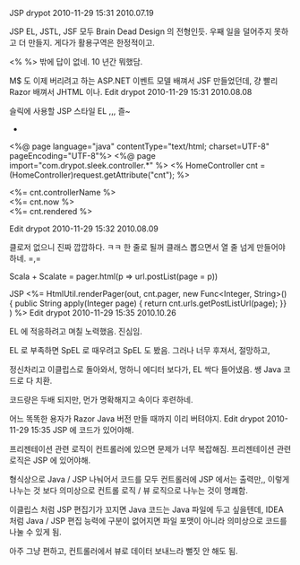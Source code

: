 JSP
drypot 2010-11-29 15:31
2010.07.19

JSP EL, JSTL, JSF 모두 Brain Dead Design 의 전형인듯.
우째 일을 덜어주지 못하고 더 만들지.
게다가 활용구역은 한정적이고.

<% %> 밖에 답이 없네.
10 년간 뭐했담.

M$ 도 이제 버리려고 하는 ASP.NET 이벤트 모델 배껴서 JSF 만들었던데,
걍 빨리 Razor 배껴서 JHTML 이나.
Edit
drypot 2010-11-29 15:31
2010.08.08

슬릭에 사용할 JSP 스타일
EL ,,, 즐~

*

<%@ page language="java" contentType="text/html; charset=UTF-8" pageEncoding="UTF-8"%>
<%@ page import="com.drypot.sleek.controller.*" %>
<% HomeController cnt = (HomeController)request.getAttribute("cnt"); %>
<!DOCTYPE html>
<html>
<body>

<%= cnt.controllerName %><br>
<%= cnt.now %><br>
<%= cnt.rendered %>

</body>
</html>
Edit
drypot 2010-11-29 15:32
2010.08.09

클로저 없으니 진짜 깝깝하다. ㅋㅋ
한 줄로 될꺼 클래스 뽑으면서 열 줄 넘게 만들어야하네. =,=

Scala + Scalate
= pager.html(p => url.postList(page = p))

JSP
<%= HtmlUtil.renderPager(out, cnt.pager, new Func<Integer, String>() { public String apply(Integer page) { return cnt.urls.getPostListUrl(page); }} ) %>
Edit
drypot 2010-11-29 15:35
2010.10.26

EL 에 적응하려고 며칠 노력했음.
진심임.

EL 로 부족하면 SpEL 로 때우려고 SpEL 도 봤음.
그러나 너무 후져서, 절망하고,

정신차리고 이클립스로 돌아와서,
멍하니 에디터 보다가,
EL 싹다 들어냈음.
쌩 Java 코드로 다 치환.

코드량은 두배 되지만,
먼가 명확해지고 속이다 후련하네.

어느 똑똑한 용자가 Razor Java 버전 만들 때까지 이리 버텨야지.
Edit
drypot 2010-11-29 15:35
JSP 에 코드가 있어야해.

프리젠테이션 관련 로직이 컨트롤러에 있으면 문제가 너무 복잡해짐.
프리젠테이션 관련 로직은 JSP 에 있어야해.

형식상으로 Java / JSP 나눠어서 코드를 모두 컨트롤러에 JSP 에서는 출력만,, 이렇게 나누는 것 보다
의미상으로 컨트롤 로직 / 뷰 로직으로 나누는 것이 명쾌함.

이클립스 처럼 JSP 편집기가 꼬지면 Java 코드는 Java 파일에 두고 싶을텐데,
IDEA 처럼 Java / JSP 편집 능력에 구분이 없어지면 파일 포맷이 아니라 의미상으로 코드를 나눌 수 있게 됨.

아주 그냥 편하고,
컨트롤러에서 뷰로 데이터 보내느라 뻘짓 안 해도 됨.